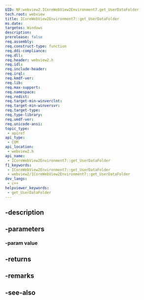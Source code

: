 ```yaml
---
UID: NF:webview2.ICoreWebView2Environment7.get_UserDataFolder
tech.root: webview
title: ICoreWebView2Environment7::get_UserDataFolder
ms.date: 
targetos: Windows
description: 
prerelease: false
req.assembly: 
req.construct-type: function
req.ddi-compliance: 
req.dll: 
req.header: webview2.h
req.idl: 
req.include-header: 
req.irql: 
req.kmdf-ver: 
req.lib: 
req.max-support: 
req.namespace: 
req.redist: 
req.target-min-winverclnt: 
req.target-min-winversvr: 
req.target-type: 
req.type-library: 
req.umdf-ver: 
req.unicode-ansi: 
topic_type:
 - apiref
api_type:
 - COM
api_location:
 - webview2.h
api_name:
 - ICoreWebView2Environment7::get_UserDataFolder
f1_keywords:
 - ICoreWebView2Environment7::get_UserDataFolder
 - webview2/ICoreWebView2Environment7::get_UserDataFolder
dev_langs:
 - c++
helpviewer_keywords:
 - get_UserDataFolder
---
```


## -description

## -parameters

### -param value

## -returns

## -remarks

## -see-also

